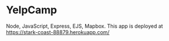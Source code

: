 # YelpCamp
Node, JavaScript, Express, EJS, Mapbox.
This app is deployed at https://stark-coast-88879.herokuapp.com/
